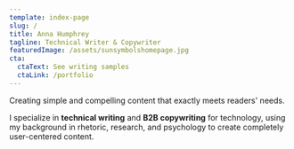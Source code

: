 ```yaml
---
template: index-page
slug: /
title: Anna Humphrey
tagline: Technical Writer & Copywriter
featuredImage: /assets/sunsymbolshomepage.jpg
cta:
  ctaText: See writing samples
  ctaLink: /portfolio
---
```


Creating simple and compelling content that exactly meets readers' needs. 

I specialize in **technical writing** and **B2B copywriting** for technology, using my background in rhetoric, research, and psychology to create completely user-centered content. 


